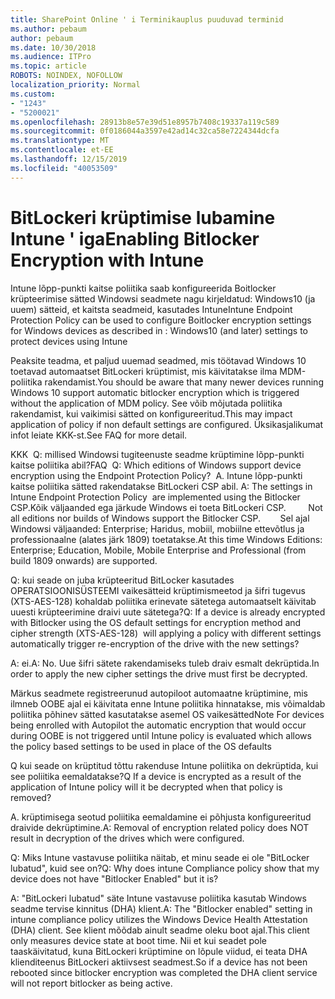 ```yaml
---
title: SharePoint Online ' i Terminikauplus puuduvad terminid
ms.author: pebaum
author: pebaum
ms.date: 10/30/2018
ms.audience: ITPro
ms.topic: article
ROBOTS: NOINDEX, NOFOLLOW
localization_priority: Normal
ms.custom:
- "1243"
- "5200021"
ms.openlocfilehash: 28913b8e57e39d51e8957b7408c19337a119c589
ms.sourcegitcommit: 0f0186044a3597e42ad14c32ca58e7224344dcfa
ms.translationtype: MT
ms.contentlocale: et-EE
ms.lasthandoff: 12/15/2019
ms.locfileid: "40053509"
---
```

# <a name="enabling-bitlocker-encryption-with-intune"></a><span data-ttu-id="1ff84-102">BitLockeri krüptimise lubamine Intune ' iga</span><span class="sxs-lookup"><span data-stu-id="1ff84-102">Enabling Bitlocker Encryption with Intune</span></span>

<span data-ttu-id="1ff84-103">Intune lõpp-punkti kaitse poliitika saab konfigureerida Boitlocker krüpteerimise sätted Windowsi seadmete nagu kirjeldatud: Windows10 (ja uuem) sätteid, et kaitsta seadmeid, kasutades Intune</span><span class="sxs-lookup"><span data-stu-id="1ff84-103">Intune Endpoint Protection Policy can be used to configure Boitlocker encryption settings for Windows devices as described in : Windows10 (and later) settings to protect devices using Intune</span></span>

<span data-ttu-id="1ff84-104">Peaksite teadma, et paljud uuemad seadmed, mis töötavad Windows 10 toetavad automaatset BitLockeri krüptimist, mis käivitatakse ilma MDM-poliitika rakendamist.</span><span class="sxs-lookup"><span data-stu-id="1ff84-104">You should be aware that many newer devices running Windows 10 support automatic bitlocker encryption which is triggered without the application of MDM policy.</span></span> <span data-ttu-id="1ff84-105">See võib mõjutada poliitika rakendamist, kui vaikimisi sätted on konfigureeritud.</span><span class="sxs-lookup"><span data-stu-id="1ff84-105">This may impact application of policy if non default settings are configured.</span></span> <span data-ttu-id="1ff84-106">Üksikasjalikumat infot leiate KKK-st.</span><span class="sxs-lookup"><span data-stu-id="1ff84-106">See FAQ for more detail.</span></span>


<span data-ttu-id="1ff84-107">KKK  Q: millised Windowsi tugiteenuste seadme krüptimine lõpp-punkti kaitse poliitika abil?</span><span class="sxs-lookup"><span data-stu-id="1ff84-107">FAQ  Q: Which editions of Windows support device encryption using the Endpoint Protection Policy?</span></span>
<span data-ttu-id="1ff84-108"> A. Intune lõpp-punkti kaitse poliitika sätted rakendatakse BitLockeri CSP abil.</span><span class="sxs-lookup"><span data-stu-id="1ff84-108"> A: The settings in Intune Endpoint Protection Policy  are implemented using the Bitlocker CSP.</span></span><span data-ttu-id="1ff84-109">Kõik väljaanded ega järkude Windows ei toeta BitLockeri CSP. 
     </span><span class="sxs-lookup"><span data-stu-id="1ff84-109">  Not all editions nor builds of Windows support the Bitlocker CSP. 
     </span></span> <span data-ttu-id="1ff84-110">Sel ajal Windowsi väljaanded: Enterprise; Haridus, mobiil, mobiilne ettevõtlus ja professionaalne (alates järk 1809) toetatakse.</span><span class="sxs-lookup"><span data-stu-id="1ff84-110">At this time Windows Editions: Enterprise; Education, Mobile, Mobile Enterprise and Professional (from build 1809 onwards) are supported.</span></span>




<span data-ttu-id="1ff84-111">Q: kui seade on juba krüpteeritud BitLocker kasutades OPERATSIOONISÜSTEEMI vaikesätteid krüptimismeetod ja šifri tugevus (XTS-AES-128) kohaldab poliitika erinevate sätetega automaatselt käivitab uuesti krüpteerimine draivi uute sätetega?</span><span class="sxs-lookup"><span data-stu-id="1ff84-111">Q: If a device is already encrypted with Bitlocker using the OS default settings for encryption method and cipher strength (XTS-AES-128)  will applying a policy with different settings automatically trigger re-encryption of the drive with the new settings?</span></span>

<span data-ttu-id="1ff84-112">A: ei.</span><span class="sxs-lookup"><span data-stu-id="1ff84-112">A: No.</span></span> <span data-ttu-id="1ff84-113">Uue šifri sätete rakendamiseks tuleb draiv esmalt dekrüptida.</span><span class="sxs-lookup"><span data-stu-id="1ff84-113">In order to apply the new cipher settings the drive must first be decrypted.</span></span>

<span data-ttu-id="1ff84-114">Märkus seadmete registreerunud autopiloot automaatne krüptimine, mis ilmneb OOBE ajal ei käivitata enne Intune poliitika hinnatakse, mis võimaldab poliitika põhinev sätted kasutatakse asemel OS vaikesätted</span><span class="sxs-lookup"><span data-stu-id="1ff84-114">Note For devices being enrolled with Autopilot the automatic encryption that would occur during OOBE is not triggered until Intune policy is evaluated which allows the policy based settings to be used in place of the OS defaults</span></span>




<span data-ttu-id="1ff84-115">Q kui seade on krüptitud tõttu rakenduse Intune poliitika on dekrüptida, kui see poliitika eemaldatakse?</span><span class="sxs-lookup"><span data-stu-id="1ff84-115">Q If a device is encrypted as a result of the  application of Intune policy will it be decrypted when that policy is removed?</span></span>

<span data-ttu-id="1ff84-116">A. krüptimisega seotud poliitika eemaldamine ei põhjusta konfigureeritud draivide dekrüptimine.</span><span class="sxs-lookup"><span data-stu-id="1ff84-116">A: Removal of encryption related policy does NOT result in decryption of the drives which were configured.</span></span>




<span data-ttu-id="1ff84-117">Q: Miks Intune vastavuse poliitika näitab, et minu seade ei ole "BitLocker lubatud", kuid see on?</span><span class="sxs-lookup"><span data-stu-id="1ff84-117">Q: Why does intune Compliance policy show that my device does not have "Bitlocker Enabled" but it is?</span></span>

<span data-ttu-id="1ff84-118">A: "BitLockeri lubatud" säte Intune vastavuse poliitika kasutab Windows seadme tervise kinnitus (DHA) klient.</span><span class="sxs-lookup"><span data-stu-id="1ff84-118">A: The "Bitlocker enabled" setting in intune compliance policy utilizes the Windows Device Health Attestation  (DHA) client.</span></span> <span data-ttu-id="1ff84-119">See klient mõõdab ainult seadme oleku boot ajal.</span><span class="sxs-lookup"><span data-stu-id="1ff84-119">This client only measures device state at boot time.</span></span> <span data-ttu-id="1ff84-120">Nii et kui seadet pole taaskäivitatud, kuna BitLockeri krüptimine on lõpule viidud, ei teata DHA klienditeenus BitLockeri aktiivsest seadmest.</span><span class="sxs-lookup"><span data-stu-id="1ff84-120">So if a device has not been rebooted since bitlocker encryption was completed the DHA client service will not report bitlocker as being active.</span></span>
